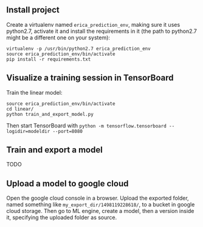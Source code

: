 ## Install project ##
Create a virtualenv named `erica_prediction_env`, making sure it uses python2.7, activate it and install the requirements in it (the path to python2.7 might be a different one on your system):
```
virtualenv -p /usr/bin/python2.7 erica_prediction_env
source erica_prediction_env/bin/activate
pip install -r requirements.txt
```

## Visualize a training session in TensorBoard ##
Train the linear model:
```
source erica_prediction_env/bin/activate
cd linear/
python train_and_export_model.py
```
Then start TensorBoard with `python -m tensorflow.tensorboard --logidir=modeldir --port=8080`

## Train and export a model ##
TODO

## Upload a model to google cloud ##
Open the google cloud console in a browser. Upload the exported folder, named something like `my_export_dir/1498119228618/`, to a bucket in google cloud storage. Then go to ML engine, create a model, then a version inside it, specifying the uploaded folder as source.
